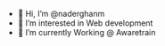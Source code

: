 - 👋 Hi, I’m @naderghanm
- 👀 I’m interested in Web development
- 🌱 I’m currently Working @ Awaretrain

<!---
naderghanm/naderghanm is a ✨ special ✨ repository because its `README.md` (this file) appears on your GitHub profile.
You can click the Preview link to take a look at your changes.
--->
